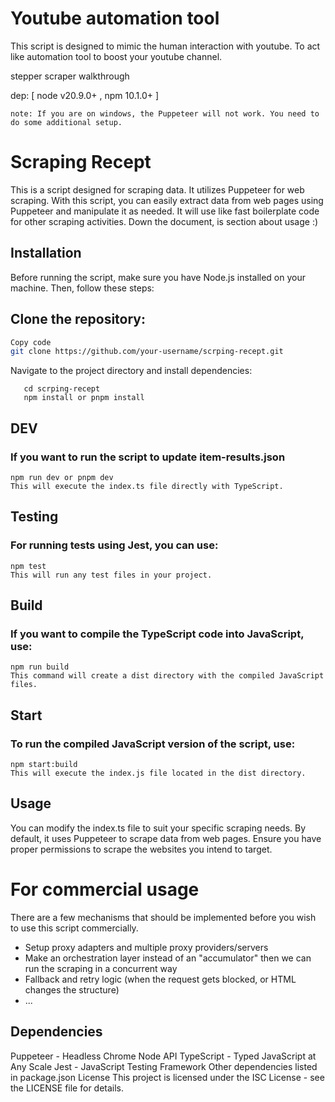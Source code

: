 # Youtube automation tool 

This script is designed to mimic the human interaction with youtube. To act like automation tool to boost your youtube channel.

stepper scraper walkthrough

dep: [ node v20.9.0+ , npm 10.1.0+ ]

```
note: If you are on windows, the Puppeteer will not work. You need to do some additional setup.

```

# Scraping Recept

This is a script designed for scraping data. It utilizes Puppeteer for web scraping. With this script, you can easily extract data from web pages using Puppeteer and manipulate it as needed. It will use like fast boilerplate code for other scraping activities. Down the document, is section about usage :)

## Installation

Before running the script, make sure you have Node.js installed on your machine. Then, follow these steps:

## Clone the repository:

```bash
Copy code
git clone https://github.com/your-username/scrping-recept.git

```

Navigate to the project directory and install dependencies:

```
   cd scrping-recept
   npm install or pnpm install

```

## DEV

### If you want to run the script to update item-results.json

```
npm run dev or pnpm dev
This will execute the index.ts file directly with TypeScript.
```

## Testing

### For running tests using Jest, you can use:

```
npm test
This will run any test files in your project.
```

## Build

### If you want to compile the TypeScript code into JavaScript, use:

```
npm run build
This command will create a dist directory with the compiled JavaScript files.
```

## Start

### To run the compiled JavaScript version of the script, use:

```
npm start:build
This will execute the index.js file located in the dist directory.
```

## Usage

You can modify the index.ts file to suit your specific scraping needs. By default, it uses Puppeteer to scrape data from web pages. Ensure you have proper permissions to scrape the websites you intend to target.

# For commercial usage

There are a few mechanisms that should be implemented before you wish to use this script commercially.

- Setup proxy adapters and multiple proxy providers/servers
- Make an orchestration layer instead of an "accumulator" then we can run the scraping in a concurrent way
- Fallback and retry logic (when the request gets blocked, or HTML changes the structure)
- ...


## Dependencies

Puppeteer - Headless Chrome Node API
TypeScript - Typed JavaScript at Any Scale
Jest - JavaScript Testing Framework
Other dependencies listed in package.json
License
This project is licensed under the ISC License - see the LICENSE file for details.
